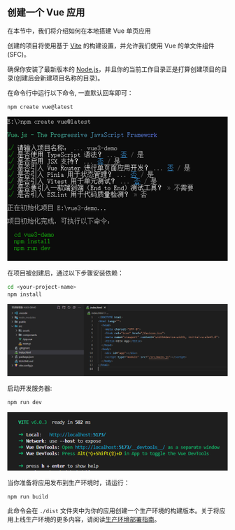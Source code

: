 ## 创建一个 Vue 应用

在本节中，我们将介绍如何在本地搭建 Vue 单页应用

创建的项目将使用基于 [Vite](https://vitejs.dev/) 的构建设置，并允许我们使用 Vue 的单文件组件 (SFC)。

确保你安装了最新版本的 [Node.js](https://nodejs.org/)，并且你的当前工作目录正是打算创建项目的目录(创建后会新建项目名称的目录)。

在命令行中运行以下命令, 一直默认回车即可：

```sh
npm create vue@latest
```

![image-20241215194448329](../../picture/image-20241215194448329.png)

在项目被创建后，通过以下步骤安装依赖：

```sh
cd <your-project-name>
npm install
```

![image-20241215205551356](../../picture/image-20241215205551356.png)

启动开发服务器:

```sh
npm run dev
```

![image-20241215205644224](../../picture/image-20241215205644224.png)



当你准备将应用发布到生产环境时，请运行：

```sh
npm run build
```

此命令会在 `./dist` 文件夹中为你的应用创建一个生产环境的构建版本。关于将应用上线生产环境的更多内容，请阅读[生产环境部署指南](https://cn.vuejs.org/guide/best-practices/production-deployment.html)。